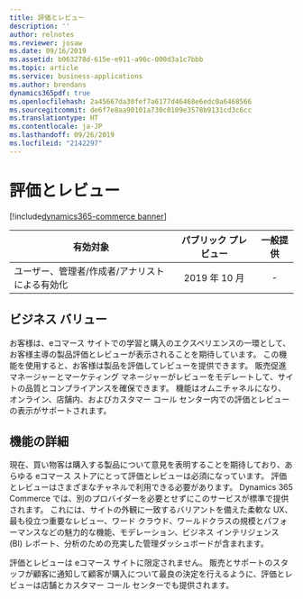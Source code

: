 ```yaml
---
title: 評価とレビュー
description: ''
author: relnotes
ms.reviewer: josaw
ms.date: 09/16/2019
ms.assetid: b063278d-615e-e911-a96c-000d3a1c7bbb
ms.topic: article
ms.service: business-applications
ms.author: brendans
dynamics365pdf: true
ms.openlocfilehash: 2a45667da30fef7a6177d46468e6edc0a6468566
ms.sourcegitcommit: de6f7e8aa90101a730c0109e3578b9131cd3c6cc
ms.translationtype: HT
ms.contentlocale: ja-JP
ms.lasthandoff: 09/26/2019
ms.locfileid: "2142297"
---
```

# <a name="ratings-and-reviews"></a>評価とレビュー
[!include[dynamics365-commerce banner](../includes/dynamics365-commerce.md)]

| 有効対象    |  パブリック プレビュー | 一般提供 | 
| ---------- | :----------: |:----------: |
|ユーザー、管理者/作成者/アナリストによる有効化|2019 年 10 月| -|




## <a name="business-value"></a>ビジネス バリュー
<!-- bv start -->
お客様は、eコマース サイトでの学習と購入のエクスペリエンスの一環として、お客様主導の製品評価とレビューが表示されることを期待しています。 この機能を使用すると、お客様は製品を評価してレビューを提供できます。 販売促進マネージャーとマーケティング マネージャーがレビューをモデレートして、サイトの品質とコンプライアンスを確保できます。 機能はオムニチャネルになり、オンライン、店舗内、およびカスタマー コール センター内での評価とレビューの表示がサポートされます。 
<!-- bv end -->



## <a name="feature-details"></a>機能の詳細
<!--feature detail start -->
 現在、買い物客は購入する製品について意見を表明することを期待しており、あらゆる eコマース ストアにとって評価とレビューは必須になっています。 評価とレビューはさまざまなチャネルで利用できる必要があります。 Dynamics 365 Commerce では、別のプロバイダーを必要とせずにこのサービスが標準で提供されます。 これには、サイトの外観に一致するバリアントを備えた柔軟な UX、最も役立つ重要なレビュー、ワード クラウド、ワールドクラスの規模とパフォーマンスなどの魅力的な機能、モデレーション、ビジネス インテリジェンス (BI) レポート、分析のための充実した管理ダッシュボードが含まれます。 



評価とレビューは eコマース サイトに限定されません。 販売とサポートのスタッフが顧客に通知して顧客が購入について最良の決定を行えるように、評価とレビューは店舗とカスタマー コール センターでも提供されます。
<!--feature detail end -->











